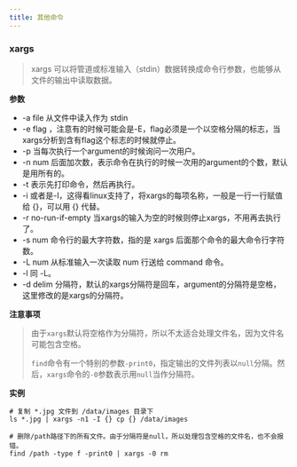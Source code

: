 ```yaml
---
title: 其他命令
---
```


### xargs

> xargs 可以将管道或标准输入（stdin）数据转换成命令行参数，也能够从文件的输出中读取数据。

**参数**

- -a file 从文件中读入作为 stdin
- -e flag ，注意有的时候可能会是-E，flag必须是一个以空格分隔的标志，当xargs分析到含有flag这个标志的时候就停止。
- -p 当每次执行一个argument的时候询问一次用户。
- -n num 后面加次数，表示命令在执行的时候一次用的argument的个数，默认是用所有的。
- -t 表示先打印命令，然后再执行。
- -i 或者是-I，这得看linux支持了，将xargs的每项名称，一般是一行一行赋值给 {}，可以用 {} 代替。
- -r no-run-if-empty 当xargs的输入为空的时候则停止xargs，不用再去执行了。
- -s num 命令行的最大字符数，指的是 xargs 后面那个命令的最大命令行字符数。
- -L num 从标准输入一次读取 num 行送给 command 命令。
- -l 同 -L。
- -d delim 分隔符，默认的xargs分隔符是回车，argument的分隔符是空格，这里修改的是xargs的分隔符。

**注意事项**

> 由于`xargs`默认将空格作为分隔符，所以不太适合处理文件名，因为文件名可能包含空格。
>
> `find`命令有一个特别的参数`-print0`，指定输出的文件列表以`null`分隔。然后，`xargs`命令的`-0`参数表示用`null`当作分隔符。

**实例**

```
# 复制 *.jpg 文件到 /data/images 目录下
ls *.jpg | xargs -n1 -I {} cp {} /data/images

# 删除/path路径下的所有文件。由于分隔符是null，所以处理包含空格的文件名，也不会报错。
find /path -type f -print0 | xargs -0 rm
```

